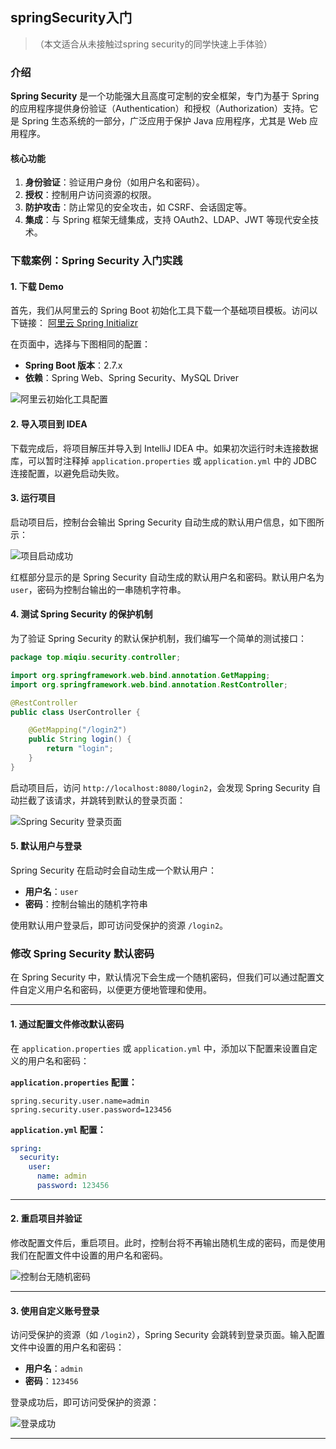 ## springSecurity入门

> （本文适合从未接触过spring security的同学快速上手体验）

### 介绍

**Spring Security** 是一个功能强大且高度可定制的安全框架，专门为基于 Spring 的应用程序提供身份验证（Authentication）和授权（Authorization）支持。它是 Spring 生态系统的一部分，广泛应用于保护 Java 应用程序，尤其是 Web 应用程序。

#### 核心功能

1. **身份验证**：验证用户身份（如用户名和密码）。
2. **授权**：控制用户访问资源的权限。
3. **防护攻击**：防止常见的安全攻击，如 CSRF、会话固定等。
4. **集成**：与 Spring 框架无缝集成，支持 OAuth2、LDAP、JWT 等现代安全技术。



### 下载案例：Spring Security 入门实践

#### 1. 下载 Demo
首先，我们从阿里云的 Spring Boot 初始化工具下载一个基础项目模板。访问以下链接：
[阿里云 Spring Initializr](https://start.aliyun.com/)

在页面中，选择与下图相同的配置：
- **Spring Boot 版本**：2.7.x
- **依赖**：Spring Web、Spring Security、MySQL Driver

![阿里云初始化工具配置](https://imgtu.oss-cn-beijing.aliyuncs.com/blog_img/image-20250113002645539.png)

#### 2. 导入项目到 IDEA
下载完成后，将项目解压并导入到 IntelliJ IDEA 中。如果初次运行时未连接数据库，可以暂时注释掉 `application.properties` 或 `application.yml` 中的 JDBC 连接配置，以避免启动失败。

#### 3. 运行项目
启动项目后，控制台会输出 Spring Security 自动生成的默认用户信息，如下图所示：

![项目启动成功](https://imgtu.oss-cn-beijing.aliyuncs.com/blog_img/image-20250113002905543.png)

红框部分显示的是 Spring Security 自动生成的默认用户名和密码。默认用户名为 `user`，密码为控制台输出的一串随机字符串。

#### 4. 测试 Spring Security 的保护机制
为了验证 Spring Security 的默认保护机制，我们编写一个简单的测试接口：

```java
package top.miqiu.security.controller;

import org.springframework.web.bind.annotation.GetMapping;
import org.springframework.web.bind.annotation.RestController;

@RestController
public class UserController {

    @GetMapping("/login2")
    public String login() {
        return "login";
    }
}
```

启动项目后，访问 `http://localhost:8080/login2`，会发现 Spring Security 自动拦截了该请求，并跳转到默认的登录页面：

![Spring Security 登录页面](https://imgtu.oss-cn-beijing.aliyuncs.com/blog_img/image-20250113003157980.png)

#### 5. 默认用户与登录
Spring Security 在启动时会自动生成一个默认用户：
- **用户名**：`user`
- **密码**：控制台输出的随机字符串

使用默认用户登录后，即可访问受保护的资源 `/login2`。





### 修改 Spring Security 默认密码

在 Spring Security 中，默认情况下会生成一个随机密码，但我们可以通过配置文件自定义用户名和密码，以便更方便地管理和使用。

---

#### 1. 通过配置文件修改默认密码

在 `application.properties` 或 `application.yml` 中，添加以下配置来设置自定义的用户名和密码：

**`application.properties` 配置：**
```properties
spring.security.user.name=admin
spring.security.user.password=123456
```

**`application.yml` 配置：**
```yaml
spring:
  security:
    user:
      name: admin
      password: 123456
```

---

#### 2. 重启项目并验证

修改配置文件后，重启项目。此时，控制台将不再输出随机生成的密码，而是使用我们在配置文件中设置的用户名和密码。

![控制台无随机密码](https://imgtu.oss-cn-beijing.aliyuncs.com/blog_img/image-20250113004036939.png)

---

#### 3. 使用自定义账号登录

访问受保护的资源（如 `/login2`），Spring Security 会跳转到登录页面。输入配置文件中设置的用户名和密码：

- **用户名**：`admin`
- **密码**：`123456`

登录成功后，即可访问受保护的资源：

![登录成功](https://imgtu.oss-cn-beijing.aliyuncs.com/blog_img/image-20250113004218691.png)

---











